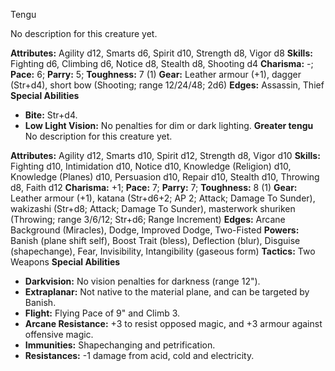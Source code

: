 Tengu

No description for this creature yet.

**Attributes:** Agility d12, Smarts d6, Spirit d10, Strength d8, Vigor
d8
**Skills:** Fighting d6, Climbing d6, Notice d8, Stealth d8, Shooting
d4
**Charisma:** -; **Pace:** 6; **Parry:** 5; **Toughness:** 7 (1)
**Gear:** Leather armour (+1), dagger (Str+d4), short bow (Shooting;
range 12/24/48; 2d6)
**Edges:** Assassin, Thief
**Special Abilities**
- **Bite:** Str+d4.
- **Low Light Vision:** No penalties for dim or dark lighting.
**Greater tengu**
No description for this creature yet.

**Attributes:** Agility d12, Smarts d10, Spirit d12, Strength d8, Vigor
d10
**Skills:** Fighting d10, Intimidation d10, Notice d10, Knowledge
(Religion) d10, Knowledge (Planes) d10, Persuasion d10, Repair d10,
Stealth d10, Throwing d8, Faith d12
**Charisma:** +1; **Pace:** 7; **Parry:** 7; **Toughness:** 8 (1)
**Gear:** Leather armour (+1), katana (Str+d6+2; AP 2; Attack; Damage To
Sunder), wakizashi (Str+d8; Attack; Damage To Sunder), masterwork
shuriken (Throwing; range 3/6/12; Str+d6; Range Increment)
**Edges:** Arcane Background (Miracles), Dodge, Improved Dodge,
Two-Fisted
**Powers:** Banish (plane shift self), Boost Trait (bless), Deflection
(blur), Disguise (shapechange), Fear, Invisibility, Intangibility
(gaseous form)
**Tactics:** Two Weapons
**Special Abilities**
- **Darkvision:** No vision penalties for darkness (range 12").
- **Extraplanar:** Not native to the material plane, and can be targeted
by Banish.
- **Flight:** Flying Pace of 9" and Climb 3.
- **Arcane Resistance:** +3 to resist opposed magic, and +3 armour
against offensive magic.
- **Immunities:** Shapechanging and petrification.
- **Resistances:** -1 damage from acid, cold and electricity.

